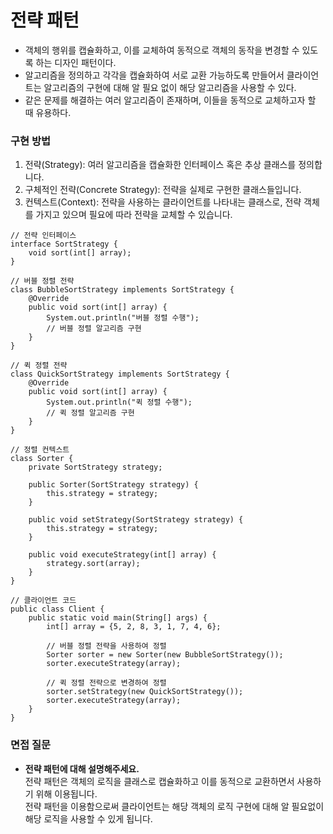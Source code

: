 # 전략 패턴

- 객체의 행위를 캡슐화하고, 이를 교체하여 동적으로 객체의 동작을 변경할 수 있도록 하는 디자인 패턴이다.
- 알고리즘을 정의하고 각각을 캡슐화하여 서로 교환 가능하도록 만들어서 클라이언트는 알고리즘의 구현에 대해 알 필요 없이 해당 알고리즘을 사용할 수 있다.
- 같은 문제를 해결하는 여러 알고리즘이 존재하며, 이들을 동적으로 교체하고자 할 때 유용하다.

### 구현 방법
1. 전략(Strategy): 여러 알고리즘을 캡슐화한 인터페이스 혹은 추상 클래스를 정의합니다.
2. 구체적인 전략(Concrete Strategy): 전략을 실제로 구현한 클래스들입니다.
3. 컨텍스트(Context): 전략을 사용하는 클라이언트를 나타내는 클래스로, 전략 객체를 가지고 있으며 필요에 따라 전략을 교체할 수 있습니다.

```
// 전략 인터페이스
interface SortStrategy {
    void sort(int[] array);
}

// 버블 정렬 전략
class BubbleSortStrategy implements SortStrategy {
    @Override
    public void sort(int[] array) {
        System.out.println("버블 정렬 수행");
        // 버블 정렬 알고리즘 구현
    }
}

// 퀵 정렬 전략
class QuickSortStrategy implements SortStrategy {
    @Override
    public void sort(int[] array) {
        System.out.println("퀵 정렬 수행");
        // 퀵 정렬 알고리즘 구현
    }
}

// 정렬 컨텍스트
class Sorter {
    private SortStrategy strategy;

    public Sorter(SortStrategy strategy) {
        this.strategy = strategy;
    }

    public void setStrategy(SortStrategy strategy) {
        this.strategy = strategy;
    }

    public void executeStrategy(int[] array) {
        strategy.sort(array);
    }
}

// 클라이언트 코드
public class Client {
    public static void main(String[] args) {
        int[] array = {5, 2, 8, 3, 1, 7, 4, 6};

        // 버블 정렬 전략을 사용하여 정렬
        Sorter sorter = new Sorter(new BubbleSortStrategy());
        sorter.executeStrategy(array);

        // 퀵 정렬 전략으로 변경하여 정렬
        sorter.setStrategy(new QuickSortStrategy());
        sorter.executeStrategy(array);
    }
}
```

### 면접 질문
- **전략 패턴에 대해 설명해주세요.** <br>
전략 패턴은 객체의 로직을 클래스로 캡슐화하고 이를 동적으로 교환하면서 사용하기 위해 이용됩니다. <br>
전략 패턴을 이용함으로써 클라이언트는 해당 객체의 로직 구현에 대해 알 필요없이 해당 로직을 사용할 수 있게 됩니다.